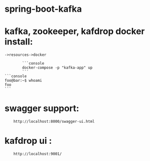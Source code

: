 # spring-boot-kafka
# kafka, zookeeper, kafdrop docker install:
    ->resources->docker
    
            ```console
            docker-compose -p "kafka-app" up
            ```
    ```console
    foo@bar:~$ whoami
    foo
    ```

# swagger support:
        http://localhost:8000/swagger-ui.html
# kafdrop ui :
        http://localhost:9001/
